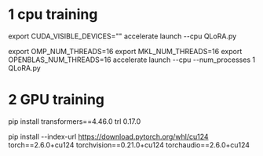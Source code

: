 # 1 cpu training

export CUDA_VISIBLE_DEVICES=""
accelerate launch --cpu QLoRA.py


export OMP_NUM_THREADS=16
export MKL_NUM_THREADS=16
export OPENBLAS_NUM_THREADS=16
accelerate launch --cpu --num_processes 1 QLoRA.py


# 2 GPU training
pip install transformers==4.46.0
trl 0.17.0

pip install --index-url https://download.pytorch.org/whl/cu124  torch==2.6.0+cu124 torchvision==0.21.0+cu124 torchaudio==2.6.0+cu124

